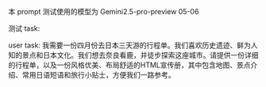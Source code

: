 本 prompt 测试使用的模型为 Gemini2.5-pro-preview 05-06

测试 task:

user task:
我需要一份四月份去日本三天游的行程单。我们喜欢历史遗迹、鲜为人知的景点和日本文化。我们想去奈良看鹿，并徒步探索这座城市。请提供一份详细的行程单，以及一份风格优美、布局舒适的HTML宣传册，其中包含地图、景点介绍、常用日语短语和旅行小贴士，方便我们一路参考。